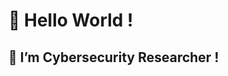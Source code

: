  # 👋 Hello World !
## 👀 I’m Cybersecurity Researcher !


<!---
itsmesant/itsmesant is a ✨ special ✨ repository because its `README.md` (this file) appears on your GitHub profile.
You can click the Preview link to take a look at your changes.
--->
